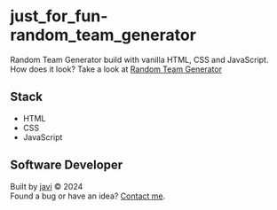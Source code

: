 # just_for_fun-random_team_generator
Random Team Generator build with vanilla HTML, CSS and JavaScript.  
How does it look? Take a look at [Random Team Generator](https://javierandres-dev.github.io/just_for_fun-random_team_generator/)
## Stack
- HTML
- CSS
- JavaScript
## Software Developer
Built by [javi](https://github.com/javierandres-dev/) :copyright: 2024  
Found a bug or have an idea? [Contact me](https://www.linkedin.com/in/javierandres-dev/).
